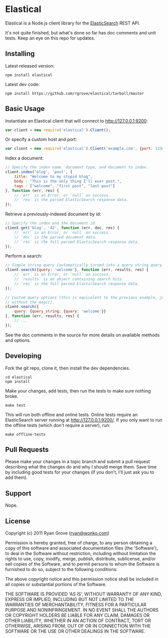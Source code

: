 Elastical
=========

Elastical is a Node.js client library for the
[ElasticSearch](http://www.elasticsearch.org) REST API.

It's not quite finished, but what's done so far has doc comments and unit tests.
Keep an eye on this repo for updates.


Installing
----------

Latest released version:

    npm install elastical

Latest dev code:

    npm install https://github.com/rgrove/elastical/tarball/master


Basic Usage
-----------

Instantiate an Elastical client that will connect to http://127.0.0.1:9200:

```js
var client = new require('elastical').Client();
```

Or specify a custom host and port:

```js
var client = new require('elastical').Client('example.com', {port: 1234});
```

Index a document:

```js
// Specify the index name, document type, and document to index.
client.index('blog', 'post', {
    title: "Welcome to my stupid blog",
    body : "This is the only thing I'll ever post.",
    tags : ["welcome", "first post", "last post"]
}, function (err, res) {
    // `err` is an Error, or `null` on success.
    // `res` is the parsed ElasticSearch response data.
});
```

Retrieve a previously-indexed document by id:

```js
// Specify the index and the document id.
client.get('blog', '42', function (err, doc, res) {
    // `err` is an Error, or `null` on success.
    // `doc` is the parsed document data.
    // `res` is the full parsed ElasticSearch response data.
});
```

Perform a search:

```js
// Simple string query (automatically turned into a query_string query).
client.search({query: 'welcome'}, function (err, results, res) {
    // `err` is an Error, or `null` on success.
    // `results` is an object containing search hits.
    // `res` is the full parsed ElasticSearch response data.
});

// Custom query options (this is equivalent to the previous example, just
// without the magic).
client.search({
    query: {query_string: {query: 'welcome'}}
}, function (err, results, res) {
    // ...
});
```

See the doc comments in the source for more details on available methods and
options.


Developing
----------

Fork the git repo, clone it, then install the dev dependencies.

    cd elastical
    npm install

Make your changes, add tests, then run the tests to make sure nothing broke.

    make test

This will run both offline and online tests. Online tests require an
ElasticSearch server running at http://127.0.0.1:9200/. If you only want to run
the offline tests (which don't require a server), run:

    make offline-tests


Pull Requests
-------------

Please make your changes in a topic branch and submit a pull request describing
what the changes do and why I should merge them. Save time by including good
tests for your changes (if you don't, I'll just ask you to add them).


Support
-------

Nope.


License
-------

Copyright (c) 2011 Ryan Grove (ryan@wonko.com)

Permission is hereby granted, free of charge, to any person obtaining a copy of
this software and associated documentation files (the 'Software'), to deal in
the Software without restriction, including without limitation the rights to
use, copy, modify, merge, publish, distribute, sublicense, and/or sell copies of
the Software, and to permit persons to whom the Software is furnished to do so,
subject to the following conditions:

The above copyright notice and this permission notice shall be included in all
copies or substantial portions of the Software.

THE SOFTWARE IS PROVIDED 'AS IS', WITHOUT WARRANTY OF ANY KIND, EXPRESS OR
IMPLIED, INCLUDING BUT NOT LIMITED TO THE WARRANTIES OF MERCHANTABILITY, FITNESS
FOR A PARTICULAR PURPOSE AND NONINFRINGEMENT. IN NO EVENT SHALL THE AUTHORS OR
COPYRIGHT HOLDERS BE LIABLE FOR ANY CLAIM, DAMAGES OR OTHER LIABILITY, WHETHER
IN AN ACTION OF CONTRACT, TORT OR OTHERWISE, ARISING FROM, OUT OF OR IN
CONNECTION WITH THE SOFTWARE OR THE USE OR OTHER DEALINGS IN THE SOFTWARE.
